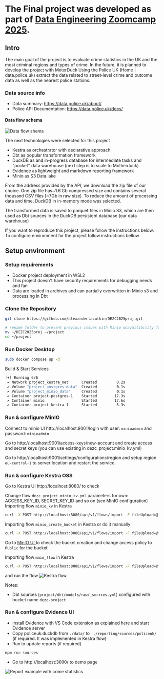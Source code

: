 
# The Final project was developed as part of [Data Engineering Zoomcamp 2025](https://courses.datatalks.club/de-zoomcamp-2025/).

## Intro
The main goal of the project is to evaluate crime statistics in the UK and the most criminal regions and types of crime.
In the future, it is planned to develop the project with MoterDuck
Using the Police UK (Home | data.police.uk) extract the data related to street-level crime and outcome data as well as the nearest police stations. 

### Data source info
- Data summary:  https://data.police.uk/about/
- Police API Documentation: https://data.police.uk/docs/


#### Data flow schema
![Data flow shema](/img/Data%20flow%20schema.png "Data flow shema")

The next technologies were selected for this project
- Kestra as orchestrator with declarative approach
- Dbt as popular transformation framework
- DuckDB as and in-progress database for intermediate tasks and "pocket" data warehouse (next step is to scale to Motherduck)
- Evidence as lightweight and markdown reporting framework 
- Minio as S3 Data lake


From the address provided by the API, we download the zip file of our choice. One zip file has~1.6 Gb compressed size and contains several thousand CSV files (~7Gb in raw size). To reduce the amount of processing data and time, DuckDB in in-memory mode was selected. 

The transformed data is saved to parquet files in Minio S3, which are then used as Dbt sources in the DuckDB persistent database (our data warehouse)

If you want to reproduce this project, please follow the instructions below:
To configure environment for the project follow instructions bellow

## Setup environment

### Setup requirements
- Docker project deployment in WSL2
- This project doesn't have security requirements for debugging needs and fan
- Data are loaded in archives and can partially overwritten in Minio s3 and processing in Dbt

### Clone the Repository
```sh
git clone https://github.com/alexanderlazutkin/DEZC2025proj.git

# rename folder to prevent previous issues with Minio unavailibility from Kestra
mv ~/DEZC2025proj ~/project
cd ~/project
```

### Run Docker Desktop
```sh
sudo docker compose up -d
```

Build & Start Services
```sh
[+] Running 6/6
 ✔ Network project_kestra_net      Created         0.2s
 ✔ Volume "project_postgres-data"  Created         0.1s
 ✔ Volume "project_minio_data"     Created         0.1s
 ✔ Container project-postgres-1    Started        17.3s
 ✔ Container minio                 Started        17.6s
 ✔ Container project-kestra-1      Started         5.3s
```


### Run & configure MinIO
Connect to minio UI http://localhost:9001/login with user: `minioadmin` and password: `minioadmin`
 
Go to http://localhost:9001/access-keys/new-account and create access and secret keys (you can use existing in dezc_project.minio_kv.yml) 

Go to http://localhost:9001/settings/configurations/region and setup region `eu-central-1` to server location and restart the service.

### Run & configure Kestra OSS
Go to Kestra UI http://localhost:8080/ to check 

Change flow `dezc_project.minio_kv.yml` parameters for own: ACCESS_KEY_ID, SECRET_KEY_ID and so on (see MinIO configuration) 
Importing flow  `minio_kv` in Kestra
```sh
curl -X POST http://localhost:8080/api/v1/flows/import -F fileUpload=@flows/dezc_project.minio_kv.yml
```

Importing flow `minio_create_bucket` in Kestra or do it manually
```sh
curl -X POST http://localhost:8080/api/v1/flows/import -F fileUpload=@flows/dezc_project.minio_create_bucket.yml
```
Go to [MinIO UI ](http://localhost:9001/buckets/dezc-project/admin/summary) to check the bucket creation and change access policy to `Public` for the bucket 

Importing flow `main_flow` in Kestra 
```sh
curl -X POST http://localhost:8080/api/v1/flows/import -F fileUpload=@flows/dezc_project.main_flow.yml
``` 
and run the flow
![Kestra flow](/img/Kestra%20flow.png "Kestra flow")

Notes:
- Dbt sources  (`project/dbt/models/raw/_sources.yml`) configured with bucket name `dezc-project`


### Run & configure Evidence UI 
- Install Evidence with VS Code extension as explained [here](https://docs.evidence.dev/install-evidence/ ) and start Evidence server
- Copy policeuk.duckdb from `./data/` to ` ./reporting/sources/policeuk/` (if required. It was implemented in Kestra flow)
- Run to update reports (if required) 
```bash
npm run sources
```
- Go to http://localhost:3000/ to demo page

![Report example with crime statistics](/img/Example.png "Report example with crime statistics")
